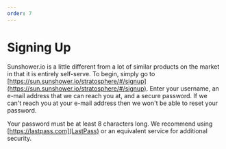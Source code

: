 ```yaml
---
order: 7
---
```



# Signing Up

Sunshower.io is a little different from a lot of similar products on the market in that it is entirely self-serve.  To
begin, simply go to [https://sun.sunshower.io/stratosphere/#/signup](https://sun.sunshower.io/stratosphere/#/signup). Enter
your username, an e-mail address that we can reach you at, and a secure password.  If we can't reach you at your e-mail
address then we won't be able to reset your password.

Your password must be at least 8 characters long.  We recommend using [https://lastpass.com](LastPass) or an 
equivalent service for additional security.

